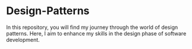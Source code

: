 # Design-Patterns
In this repository, you will find my journey through the world of design patterns. Here, I aim to enhance my skills in the design phase of software development.
 

